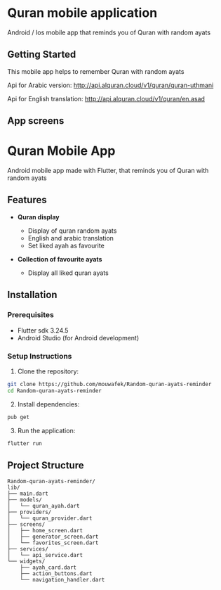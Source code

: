 # Quran mobile application

Android / Ios mobile app that reminds you of Quran with random ayats

## Getting Started

This mobile app helps to remember Quran with random ayats

Api for Arabic version:
http://api.alquran.cloud/v1/quran/quran-uthmani

Api for English translation:
http://api.alquran.cloud/v1/quran/en.asad

## App screens

# Quran Mobile App

Android mobile app made with Flutter, that reminds you of Quran with random ayats

## Features

- **Quran display**

  - Display of quran random ayats
  - English and arabic translation
  - Set liked ayah as favourite

- **Collection of favourite ayats**

  - Display all liked quran ayats

## Installation

### Prerequisites

- Flutter sdk 3.24.5
- Android Studio (for Android development)

### Setup Instructions

1. Clone the repository:

```bash
git clone https://github.com/mouwafek/Random-quran-ayats-reminder
cd Random-quran-ayats-reminder
```

2. Install dependencies:

```bash
pub get
```

3. Run the application:

```bash
flutter run
```

## Project Structure

```
Random-quran-ayats-reminder/
lib/
├── main.dart
├── models/
│   └── quran_ayah.dart
├── providers/
│   └── quran_provider.dart
├── screens/
│   ├── home_screen.dart
│   ├── generator_screen.dart
│   └── favorites_screen.dart
├── services/
│   └── api_service.dart
└── widgets/
    ├── ayah_card.dart
    ├── action_buttons.dart
    └── navigation_handler.dart


```
